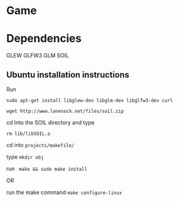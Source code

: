 # Game

# Dependencies
GLEW 
GLFW3
GLM
SOIL

## Ubuntu installation instructions
Run 

```sudo apt-get install libglew-dev libglm-dev libglfw3-dev curl```

```wget http://www.lonesock.net/files/soil.zip```

cd Into the SOIL directory and type

```rm lib/libSOIL.a```

cd into ```projects/makefile/```

type ```mkdir obj```

run ``` make && sudo make install```

OR

run the make command ```make configure-linux```

